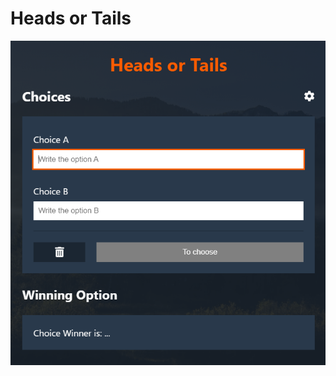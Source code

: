 # Heads or Tails

![Screenshot](https://github.com/rr69sport/heads-or-tails/blob/main/heads-or-tails.png)
